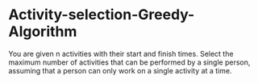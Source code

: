 # Activity-selection-Greedy-Algorithm
You are given n activities with their start and finish times. Select the maximum number of activities that can be performed by a single person, assuming that a person can only work on a single activity at a time.
